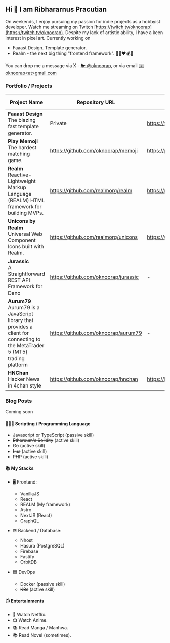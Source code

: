 ## Hi 👋 I am Ribhararnus Pracutian

On weekends, I enjoy pursuing my passion for indie projects as a hobbyist developer. Watch me streaming on Twitch [https://twitch.tv/oknoorap](https://twitch.tv/oknoorap). Despite my lack of artistic ability, I have a keen interest in pixel art. Currently working on

- Faaast Design. Template generator.
- Realm - the next big thing "frontend framework". 🦄🎨❤️💰🤖

You can drop me a message via X - [🐦 @oknoorap](https://x.com/oknoorap), or via email [✉️ oknoorap&lt;at&gt;gmail.com](mailto:oknoorap@gmail.com)

### Portfolio / Projects

| Project Name | Repository URL | Website | Tech / Stack |
|--|--|--|--|
| **Faaast Design**<br />The blazing fast template generator. | Private | https://faaast.design | Astro, React, Cloudflare Pages |
| **Play Memoji**<br />The hardest matching game. | https://github.com/oknoorap/memoji | https://playmemoji.netlify.app | Typescript, React |
| **Realm**<br />Reactive-Lightweight Markup Language (REALM) HTML framework for building MVPs. | https://github.com/realmorg/realm | https://realm.codes | Typescript, Web Components |
| **Unicons by Realm**<br />Universal Web Component Icons built with Realm. | https://github.com/realmorg/unicons | https://unicons.realm.codes | HTML |
| **Jurassic**<br/>A Straightforward REST API Framework for Deno | https://github.com/oknoorap/jurassic | - | Deno |
| **Aurum79**<br/>Aurum79 is a JavaScript library that provides a client for connecting to the MetaTrader 5 (MT5) trading platform | https://github.com/oknoorap/aurum79 | - | MQL5, NodeJS, Typescript |
| **HNChan**<br/>Hacker News in 4chan style | https://github.com/oknoorap/hnchan | https://hnchan.netlify.app | NextJS |

### Blog Posts
Coming soon

#### 👨🏽‍💻 Scripting / Programming Language
- Javascript or TypeScript (passive skill)
- ~~Ethereum's Solidity~~ (active skill)
- ~~Go~~ (active skill)
- ~~Lua~~ (active skill)
- ~~PHP~~ (active skill)

#### 📚 My Stacks
- 🖥 Frontend:
  - VanillaJS
  - React
  - REALM (My framework)
  - Astro
  - NextJS (React)
  - GraphQL

- 𝌖 Backend / Database:
  - Nhost
  - Hasura (PostgreSQL)
  - Firebase
  - Fastify
  - OrbitDB

- 🟦 DevOps
  - Docker (passive skill)
  - ~~K8s~~ (active skill)

#### 📺 Entertainments
- 📱 Watch Netflix.
- 📺 Watch Anime.
- 📚 Read Manga / Manhwa.
- 📚 Read Novel (sometimes).
